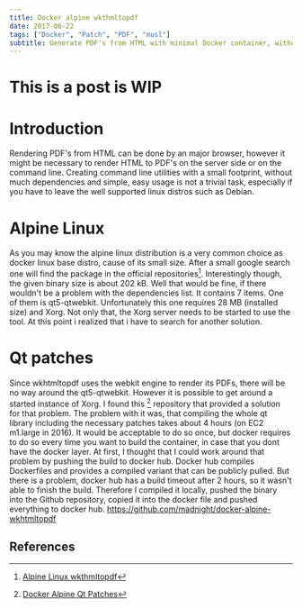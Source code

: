```yaml
---
title: Docker alpine wkthmltopdf
date: 2017-06-22
tags: ["Docker", "Patch", "PDF", "musl"]
subtitle: Generate PDF's from HTML with minimal Docker container, without X11
---
```


# This is a post is WIP

# Introduction

Rendering PDF's from HTML can be done by an major browser, however it might be necessary to render HTML to PDF's on the server side or on the command line. Creating command line utilities with a small footprint, without much dependencies and simple, easy usage is not a trivial task, especially if you have to leave the well supported linux distros such as Debian.

# Alpine Linux

As you may know the alpine linux distribution is a very common choice as docker linux base distro, cause of its small size. After a small google search one will find the package in the official repositories[^1]. Interestingly though, the given binary size is about 202 kB. Well that would be fine, if there wouldn't be a problem with the dependencies list. It contains 7 items. One of them is qt5-qtwebkit. Unfortunately this one requires 28 MB (installed size) and Xorg. Not only that, the Xorg server needs to be started to use the tool. At this point i realized that i have to search for another solution.

# Qt patches

Since wkhtmltopdf uses the webkit engine to render its PDFs, there will be no way around the qt5-qtwebkit. However it is possible to get around a started instance of Xorg. I found this [^2] repository that provided a solution for that problem. The problem with it was, that compiling the whole qt library including the necessary patches takes about 4 hours (on EC2 m1.large in 2016). It would be acceptable to do so once, but docker requires to do so every time you want to build the container, in case that you dont have the docker layer. At first, I thought that I could work around that problem by pushing the build to docker hub. Docker hub compiles Dockerfiles and provides a compiled variant that can be publicly pulled. But there is a problem, docker hub has a build timeout after 2 hours, so it wasn't able to finish the build. Therefore I compiled it locally, pushed the binary into the Github repository, copied it into the docker file and pushed everything to docker hub. https://github.com/madnight/docker-alpine-wkhtmltopdf

## References
[^1]: [Alpine Linux wkthmltopdf](https://pkgs.alpinelinux.org/package/edge/testing/x86/wkhtmltopdf)
[^2]: [Docker Alpine Qt Patches](https://github.com/alloylab/Docker-Alpine-wkhtmltopdf)
